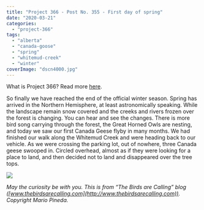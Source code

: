 ```yaml
---
title: "Project 366 - Post No. 355 - First day of spring"
date: "2020-03-21"
categories: 
  - "project-366"
tags: 
  - "alberta"
  - "canada-goose"
  - "spring"
  - "whitemud-creek"
  - "winter"
coverImage: "dscn4000.jpg"
---
```


What is Project 366? Read more [here](https://thebirdsarecalling.com/2019/03/29/project-366/).

So finally we have reached the end of the official winter season. Spring has arrived in the Northern Hemisphere, at least astronomically speaking. While the landscape remain snow covered and the creeks and rivers frozen over the forest is changing. You can hear and see the changes. There is more bird song carrying through the forest, the Great Horned Owls are nesting, and today we saw our first Canada Geese flyby in many months. We had finished our walk along the Whitemud Creek and were heading back to our vehicle. As we were crossing the parking lot, out of nowhere, three Canada geese swooped in. Circled overhead, almost as if they were looking for a place to land, and then decided not to land and disappeared over the tree tops.

![](https://thebirdsarecallingandimustgo.files.wordpress.com/2020/03/dscn4000.jpg?w=1024)

_May the curiosity be with you. This is from “The Birds are Calling” blog ([www.thebirdsarecalling.com](http://www.thebirdsarecalling.com)). Copyright Mario Pineda._
